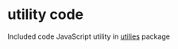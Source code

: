 # utility code

Included code JavaScript utility in [utilies](https://npmjs.com/package/utilies) package 
